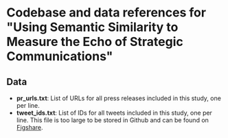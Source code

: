 # Codebase and data references for "Using Semantic Similarity to Measure the Echo of Strategic Communications"

## Data
 - **pr_urls.txt**: List of URLs for all press releases included in this study, one per line. 
 - **tweet_ids.txt**: List of IDs for all tweets included in this study, one per line. This file is too large to be stored in Github and can be found on [Figshare](https://10.6084/m9.figshare.28196000).